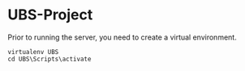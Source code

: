 # UBS-Project

Prior to running the server, you need to create a virtual environment. 

```
virtualenv UBS
cd UBS\Scripts\activate
```
